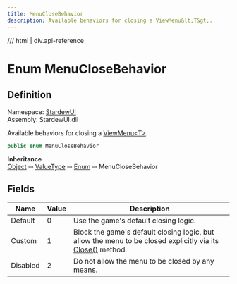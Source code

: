 ```yaml
---
title: MenuCloseBehavior
description: Available behaviors for closing a ViewMenu&lt;T&gt;.
---
```


<link rel="stylesheet" href="/StardewUI/stylesheets/reference.css" />

/// html | div.api-reference

# Enum MenuCloseBehavior

## Definition

<div class="api-definition" markdown>

Namespace: [StardewUI](index.md)  
Assembly: StardewUI.dll  

</div>

Available behaviors for closing a [ViewMenu&lt;T&gt;](viewmenu-1.md).

```cs
public enum MenuCloseBehavior
```

**Inheritance**  
[Object](https://learn.microsoft.com/en-us/dotnet/api/system.object) ⇦ [ValueType](https://learn.microsoft.com/en-us/dotnet/api/system.valuetype) ⇦ [Enum](https://learn.microsoft.com/en-us/dotnet/api/system.enum) ⇦ MenuCloseBehavior

## Fields

 | Name | Value | Description |
| --- | --- | --- |
| <a id="default">Default</a> | 0 | Use the game's default closing logic. | 
| <a id="custom">Custom</a> | 1 | Block the game's default closing logic, but allow the menu to be closed explicitly via its [Close()](viewmenu-1.md#close) method. | 
| <a id="disabled">Disabled</a> | 2 | Do not allow the menu to be closed by any means. | 

